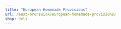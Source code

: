 ```yaml
---
title: "European Homemade Provisions"
url: /east-brunswick/european-homemade-provisions/
shop: deli
---
```

